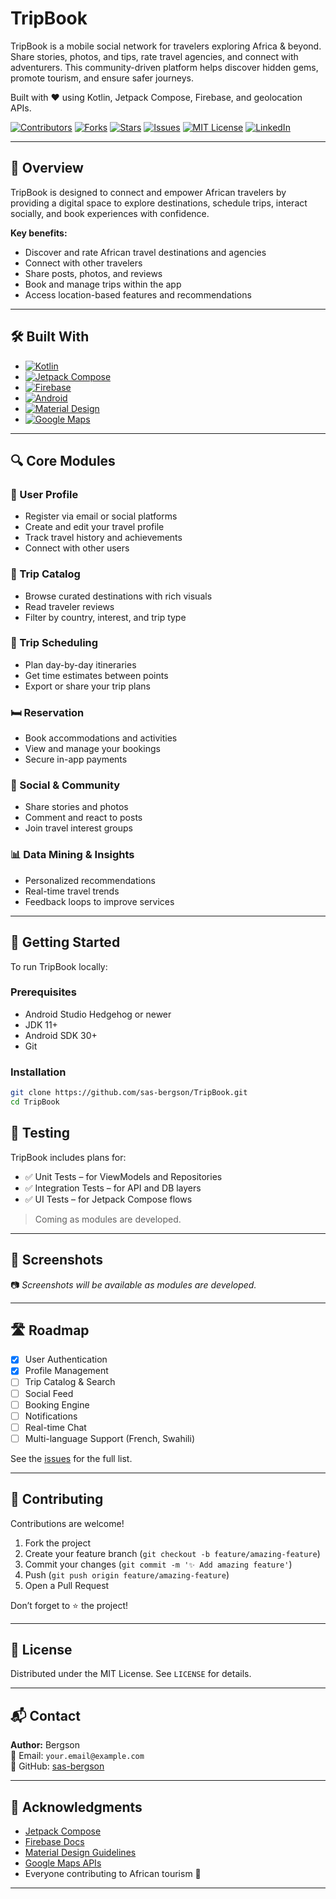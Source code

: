 # TripBook

TripBook is a mobile social network for travelers exploring Africa & beyond. Share stories, photos, and tips, rate travel agencies, and connect with adventurers. This community-driven platform helps discover hidden gems, promote tourism, and ensure safer journeys.

Built with ❤️ using Kotlin, Jetpack Compose, Firebase, and geolocation APIs.

<a id="readme-top"></a>

<!-- BADGES -->
[![Contributors][contributors-shield]][contributors-url]
[![Forks][forks-shield]][forks-url]
[![Stars][stars-shield]][stars-url]
[![Issues][issues-shield]][issues-url]
[![MIT License][license-shield]][license-url]
[![LinkedIn][linkedin-shield]][linkedin-url]

---

## 📱 Overview

TripBook is designed to connect and empower African travelers by providing a digital space to explore destinations, schedule trips, interact socially, and book experiences with confidence.

**Key benefits:**
- Discover and rate African travel destinations and agencies
- Connect with other travelers
- Share posts, photos, and reviews
- Book and manage trips within the app
- Access location-based features and recommendations

---

## 🛠️ Built With

- [![Kotlin][Kotlin]][Kotlin-url]
- [![Jetpack Compose][Jetpack-Compose]][Jetpack-Compose-url]
- [![Firebase][Firebase]][Firebase-url]
- [![Android][Android]][Android-url]
- [![Material Design][Material-Design]][Material-Design-url]
- [![Google Maps][Google-Maps]][Google-Maps-url]

---

## 🔍 Core Modules

### 👤 User Profile
- Register via email or social platforms
- Create and edit your travel profile
- Track travel history and achievements
- Connect with other users

### 🧭 Trip Catalog
- Browse curated destinations with rich visuals
- Read traveler reviews
- Filter by country, interest, and trip type

### 📅 Trip Scheduling
- Plan day-by-day itineraries
- Get time estimates between points
- Export or share your trip plans

### 🛏️ Reservation
- Book accommodations and activities
- View and manage your bookings
- Secure in-app payments

### 💬 Social & Community
- Share stories and photos
- Comment and react to posts
- Join travel interest groups

### 📊 Data Mining & Insights
- Personalized recommendations
- Real-time travel trends
- Feedback loops to improve services

---

## 🚀 Getting Started

To run TripBook locally:

### Prerequisites
- Android Studio Hedgehog or newer
- JDK 11+
- Android SDK 30+
- Git

### Installation

```bash
git clone https://github.com/sas-bergson/TripBook.git
cd TripBook
```

## 🧪 Testing

TripBook includes plans for:

- ✅ Unit Tests – for ViewModels and Repositories
- ✅ Integration Tests – for API and DB layers
- ✅ UI Tests – for Jetpack Compose flows

> Coming as modules are developed.

---

## 📸 Screenshots

📷 *Screenshots will be available as modules are developed.*

---

## 🛣️ Roadmap

- [x] User Authentication
- [x] Profile Management
- [ ] Trip Catalog & Search
- [ ] Social Feed
- [ ] Booking Engine
- [ ] Notifications
- [ ] Real-time Chat
- [ ] Multi-language Support (French, Swahili)

See the [issues](https://github.com/sas-bergson/TripBook/issues) for the full list.

---

## 🤝 Contributing

Contributions are welcome!

1. Fork the project  
2. Create your feature branch (`git checkout -b feature/amazing-feature`)  
3. Commit your changes (`git commit -m '✨ Add amazing feature'`)  
4. Push (`git push origin feature/amazing-feature`)  
5. Open a Pull Request  

Don’t forget to ⭐ the project!

---

## 📄 License

Distributed under the MIT License. See `LICENSE` for details.

---

## 📬 Contact

**Author:** Bergson  
📧 Email: `your.email@example.com`  
🔗 GitHub: [sas-bergson](https://github.com/sas-bergson)

---

## 🙌 Acknowledgments

- [Jetpack Compose](https://developer.android.com/jetpack/compose)
- [Firebase Docs](https://firebase.google.com/docs)
- [Material Design Guidelines](https://material.io)
- [Google Maps APIs](https://developers.google.com/maps)
- Everyone contributing to African tourism 💚

---

<!-- BADGE LINKS -->
[contributors-shield]: https://img.shields.io/github/contributors/sas-bergson/TripBook.svg?style=for-the-badge
[contributors-url]: https://github.com/sas-bergson/TripBook/graphs/contributors
[forks-shield]: https://img.shields.io/github/forks/sas-bergson/TripBook.svg?style=for-the-badge
[forks-url]: https://github.com/sas-bergson/TripBook/network/members
[stars-shield]: https://img.shields.io/github/stars/sas-bergson/TripBook.svg?style=for-the-badge
[stars-url]: https://github.com/sas-bergson/TripBook/stargazers
[issues-shield]: https://img.shields.io/github/issues/sas-bergson/TripBook.svg?style=for-the-badge
[issues-url]: https://github.com/sas-bergson/TripBook/issues
[license-shield]: https://img.shields.io/github/license/sas-bergson/TripBook.svg?style=for-the-badge
[license-url]: https://github.com/sas-bergson/TripBook/blob/main/LICENSE
[linkedin-shield]: https://img.shields.io/badge/-LinkedIn-black.svg?style=for-the-badge&logo=linkedin&colorB=555
[linkedin-url]: https://linkedin.com/in/your-linkedin
[Kotlin]: https://img.shields.io/badge/Kotlin-0095D5?style=for-the-badge&logo=kotlin&logoColor=white
[Kotlin-url]: https://kotlinlang.org/
[Jetpack-Compose]: https://img.shields.io/badge/Jetpack_Compose-4285F4?style=for-the-badge&logo=jetpackcompose&logoColor=white
[Jetpack-Compose-url]: https://developer.android.com/jetpack/compose
[Android]: https://img.shields.io/badge/Android-3DDC84?style=for-the-badge&logo=android&logoColor=white
[Android-url]: https://www.android.com/
[Firebase]: https://img.shields.io/badge/Firebase-FFCA28?style=for-the-badge&logo=firebase&logoColor=black
[Firebase-url]: https://firebase.google.com/
[Material-Design]: https://img.shields.io/badge/Material_Design-757575?style=for-the-badge&logo=materialdesign&logoColor=white
[Material-Design-url]: https://material.io/
[Google-Maps]: https://img.shields.io/badge/Google_Maps-4285F4?style=for-the-badge&logo=googlemaps&logoColor=white
[Google-Maps-url]: https://developers.google.com/maps

